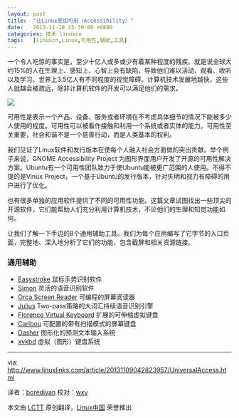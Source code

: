 ```yaml
---
layout: post
title:	"让Linux更加可用（Accessibility）"
date:	2013-11-18 15:39:00 +0800 
categories:	技术 linuxcn 
tags:	[linuxcn,Linux,可用性,辅助,工具]
---
```



一个令人吃惊的事实是，至少十亿人或多或少有着某种程度的残疾。就是说全球大约15%的人在生理上、感知上、心智上会有缺陷，导致他们难以活动、观看、收听以及学习。世界上3.5亿人有不同程度的视觉障碍。计算机技术发展地越快，这些人就越会被疏远，除非计算机软件的开发可以满足他们的需求。


![](/Asserts/Images//attachment/album/201311/18/132443z94wa2w1os39idaw.jpg)


可用性是表示一个产品、设备、服务或者环境在不考虑具体细节的情况下能被多少人使用的程度。可用性可以被看作接触和利用一个系统或者实体的能力。可用性至关重要，社会和谐不是一个慈善行动，而是人类基本的权利。


我们见证了Linux软件和发行版本在使每个人融入社会方面做的突出贡献。举个例子来说，GNOME Accessibility Project 为图形界面用户开发了开源的可用性解决方案。Ubuntu有一个可用性团队致力于使Ubuntu能被更广范围的人使用。不得不提的是Vinux Project，一个基于Ubuntu的发行版本，针对失明和视力有障碍的用户进行了优化。


也有很多单独的应用软件提供了不同的可用性功能。这篇文章试图找出一些顶尖的开源软件，它们能帮助人们充分利用计算机技术，不论他们的生理和知觉功能如何。


让我们了解一下手边的8个通用辅助工具。我们为每个应用编写了它字节的入口页面，完整地、深入地分析了它们的功能，包含截屏和相关资源链接。


### 通用辅助


* [Easystroke](http://sourceforge.net/apps/trac/easystroke/) 鼠标手势识别软件
* [Simon](http://simon-listens.org/) 灵活的语音识别软件
* [Orca Screen Reader](https://wiki.gnome.org/Orca) 可编程的屏幕阅读器
* [Julius](http://julius.sourceforge.jp/) Two-pass策略的大词汇持续语音识别引擎
* [Florence Virtual Keyboard](http://florence.sourceforge.net/english.html) 扩展的可伸缩虚拟键盘
* [Caribou](https://wiki.gnome.org/Caribou) 可配置的带有扫描模式的屏幕键盘
* [Dasher](http://www.inference.phy.cam.ac.uk/dasher/) 图形化的预测文本输入系统
* [xvkbd](http://homepage3.nifty.com/tsato/xvkbd/) 虚拟（图形）键盘系统




---


via: <http://www.linuxlinks.com/article/20131109042823957/UniversalAccess.html>


译者：[boredivan](https://github.com/boredivan) 校对：[wxy](https://github.com/wxy)


本文由 [LCTT](https://github.com/LCTT/TranslateProject) 原创翻译，[Linux中国](http://linux.cn/) 荣誉推出
